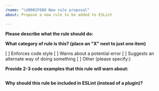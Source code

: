 ```yaml
---
/name: "\U0001F680 New rule proposal"
about: Propose a new rule to be added to ESLint

---
```


<!--
    ESLint adheres to the [JS Foundation Code of Conduct](https://js.foundation/community/code-of-conduct).

    This template is for new rule proposals. If you are proposing a new rule, please continue on. If you are here for another reason, please see below:

    1. To report a bug: https://eslint.org/docs/developer-guide/contributing/reporting-bugs
    2. To request a rule change: https://eslint.org/docs/developer-guide/contributing/rule-changes
    3. To request a change that is not a bug fix, rule change, or new rule: https://eslint.org/docs/developer-guide/contributing/changes
    4. If you have any questions, please stop by our chatroom: https://gitter.im/eslint/eslint

    Note that leaving sections blank will make it difficult for us to troubleshoot and we may have to close the issue.
-->

**Please describe what the rule should do:**

**What category of rule is this? (place an "X" next to just one item)**

[ ] Enforces code style
[ ] Warns about a potential error
[ ] Suggests an alternate way of doing something
[ ] Other (please specify:)

**Provide 2-3 code examples that this rule will warn about:**

<!-- Put your code examples here -->
```js

```

**Why should this rule be included in ESLint (instead of a plugin)?**
